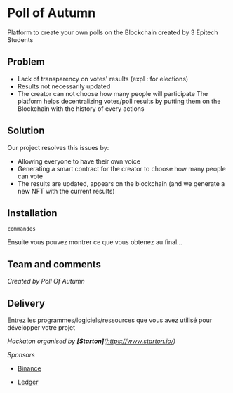 # Poll of Autumn

Platform to create your own polls on the Blockchain created by 3 Epitech Students


## Problem
- Lack of transparency on votes' results (expl : for elections) 
- Results not necessarily updated
- The creator can not choose how many people will participate
The platform helps decentralizing votes/poll results by putting them on the Blockchain with the history of every actions 

## Solution
Our project resolves this issues by: 
- Allowing everyone to have their own voice
- Generating a smart contract for the creator to choose how many people can vote
- The results are updated, appears on the blockchain (and we generate a new NFT with the current results) 

## Installation
 ``commandes``


Ensuite vous pouvez montrer ce que vous obtenez au final...

## Team and comments
_Created by Poll Of Autumn_


## Delivery

Entrez les programmes/logiciels/ressources que vous avez utilisé pour développer votre projet

_Hackaton organised by **[Starton]**(https://www.starton.io/)_

_Sponsors_
- [Binance](https://www.binance.com/fr) 

- [Ledger](https://www.ledger.com/) 


